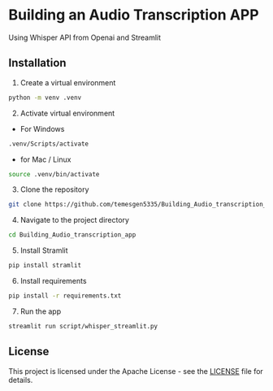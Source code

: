 # Building an Audio Transcription APP 
Using Whisper API from Openai and Streamlit


## Installation
1. Create a virtual environment
```sh
python -m venv .venv
```
2. Activate virtual environment
- For Windows
```sh
.venv/Scripts/activate
```
- for Mac / Linux
```sh
source .venv/bin/activate 
```
3. Clone the repository
```sh
git clone https://github.com/temesgen5335/Building_Audio_transcription_app.git
```
4. Navigate to the project directory
```sh
cd Building_Audio_transcription_app
```
5. Install Stramlit
```sh
pip install stramlit
```
6. Install requirements
```sh
pip install -r requirements.txt
```
7. Run the app
```sh
streamlit run script/whisper_streamlit.py
```

## License

This project is licensed under the Apache License - see the  [LICENSE](LICENSE) file for details.
